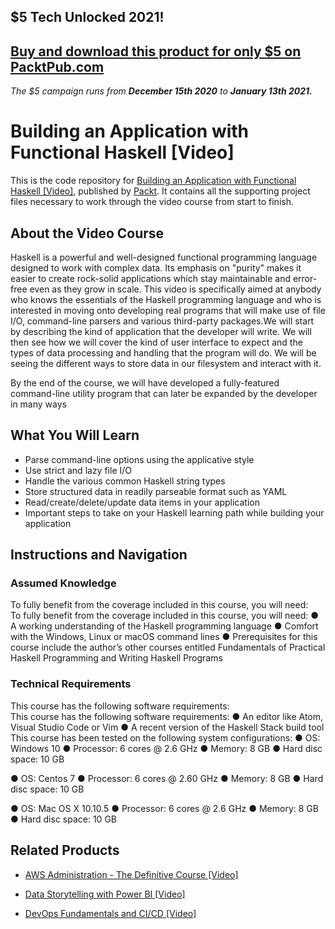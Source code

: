 ## $5 Tech Unlocked 2021!
[Buy and download this product for only $5 on PacktPub.com](https://www.packtpub.com/)
-----
*The $5 campaign         runs from __December 15th 2020__ to __January 13th 2021.__*

# Building an Application with Functional Haskell [Video]
This is the code repository for [Building an Application with Functional Haskell [Video]](https://www.packtpub.com/application-development/building-application-functional-haskell-video?utm_source=github&utm_medium=repository&utm_campaign=9781787285088), published by [Packt](https://www.packtpub.com/?utm_source=github). It contains all the supporting project files necessary to work through the video course from start to finish.
## About the Video Course
Haskell is a powerful and well-designed functional programming language designed to work with complex data. Its emphasis on "purity" makes it easier to create rock-solid applications which stay maintainable and error-free even as they grow in scale.
This video is specifically aimed at anybody who knows the essentials of the Haskell programming language and who is interested in moving onto developing real programs that will make use of file I/O, command-line parsers and various third-party packages.We will start by describing the kind of application that the developer will write. We will then see how we will cover the kind of user interface to expect and the types of data processing and handling that the program will do. We will be seeing the different ways to store data in our filesystem and interact with it. 

By the end of the course, we will have developed a fully-featured command-line utility program that can later be expanded by the developer in many ways

<H2>What You Will Learn</H2>
<DIV class=book-info-will-learn-text>
<UL>
<LI>Parse command-line options using the applicative style 
<LI>Use strict and lazy file I/O 
<LI>Handle the various common Haskell string types 
<LI>Store structured data in readily parseable format such as YAML 
<LI>Read/create/delete/update data items in your application 
<LI>Important steps to take on your Haskell learning path while building your application </LI></UL></DIV>

## Instructions and Navigation
### Assumed Knowledge
To fully benefit from the coverage included in this course, you will need:<br/>
To fully benefit from the coverage included in this course, you will need:
● A working understanding of the Haskell programming language
● Comfort with the Windows, Linux or macOS command lines
● Prerequisites for this course include the author’s other courses entitled Fundamentals of Practical Haskell Programming and Writing Haskell Programs

### Technical Requirements
This course has the following software requirements:<br/>
This course has the following software requirements:
● An editor like Atom, Visual Studio Code or Vim
● A recent version of the Haskell Stack build tool
This course has been tested on the following system configurations:
● OS: Windows 10
● Processor: 6 cores @ 2.6 GHz
● Memory: 8 GB
● Hard disc space: 10 GB
	
● OS: Centos 7
● Processor: 6 cores @ 2.60 GHz
● Memory: 8 GB
● Hard disc space: 10 GB	

● OS: Mac OS X 10.10.5
● Processor: 6 cores @ 2.6 GHz
● Memory: 8 GB
● Hard disc space: 10 GB


## Related Products
* [AWS Administration - The Definitive Course [Video]](https://www.packtpub.com/virtualization-and-cloud/aws-administration-definitive-course-video?utm_source=github&utm_medium=repository&utm_campaign=9781788472555)

* [Data Storytelling with Power BI [Video]](https://www.packtpub.com/big-data-and-business-intelligence/data-storytelling-power-bi-video?utm_source=github&utm_medium=repository&utm_campaign=9781789959475)

* [DevOps Fundamentals and CI/CD [Video]](https://www.packtpub.com/virtualization-and-cloud/devops-fundamentals-and-cicd-video?utm_source=github&utm_medium=repository&utm_campaign=9781789347661)

